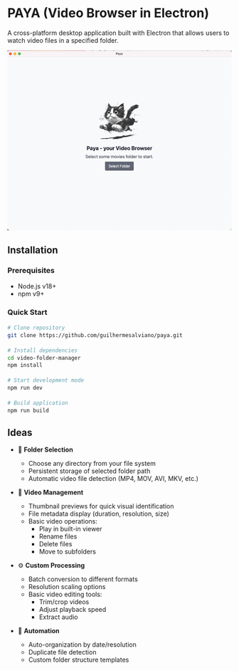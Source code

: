 # PAYA (Video Browser in Electron)

A cross-platform desktop application built with Electron that allows users to watch video files in a specified folder.

![App Screenshot](./screenshots/app-preview.png)

## Installation

### Prerequisites
- Node.js v18+
- npm v9+

### Quick Start
```bash
# Clone repository
git clone https://github.com/guilhermesalviano/paya.git

# Install dependencies
cd video-folder-manager
npm install

# Start development mode
npm run dev

# Build application
npm run build
```

## Ideas

- 📂 **Folder Selection**
  - Choose any directory from your file system
  - Persistent storage of selected folder path
  - Automatic video file detection (MP4, MOV, AVI, MKV, etc.)

- 🎥 **Video Management**
  - Thumbnail previews for quick visual identification
  - File metadata display (duration, resolution, size)
  - Basic video operations:
    - Play in built-in viewer
    - Rename files
    - Delete files
    - Move to subfolders

- ⚙️ **Custom Processing**
  - Batch conversion to different formats
  - Resolution scaling options
  - Basic video editing tools:
    - Trim/crop videos
    - Adjust playback speed
    - Extract audio

- 🔄 **Automation**
  - Auto-organization by date/resolution
  - Duplicate file detection
  - Custom folder structure templates